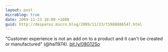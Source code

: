 ```yaml
---
layout: post
microblog: true
date: 2009-11-23 10:00 +1000
guid: http://desparoz.micro.blog/2009/11/23/t5988886547.html
---
```

"Customer experience is not an add on to a product and it can't be created or manufactured" (@hal1974). [bit.ly/08G12So](http://bit.ly/08G12So)
